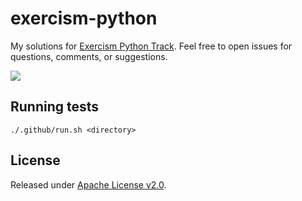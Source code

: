 # exercism-python
My solutions for [Exercism Python Track](https://exercism.org/tracks/python).
Feel free to open issues for questions, comments, or suggestions.

[![](https://github.com/asarkar/exercism-python/workflows/CI/badge.svg)](https://github.com/asarkar/exercism-python/actions)

## Running tests
```
./.github/run.sh <directory>
```

## License

Released under [Apache License v2.0](LICENSE).